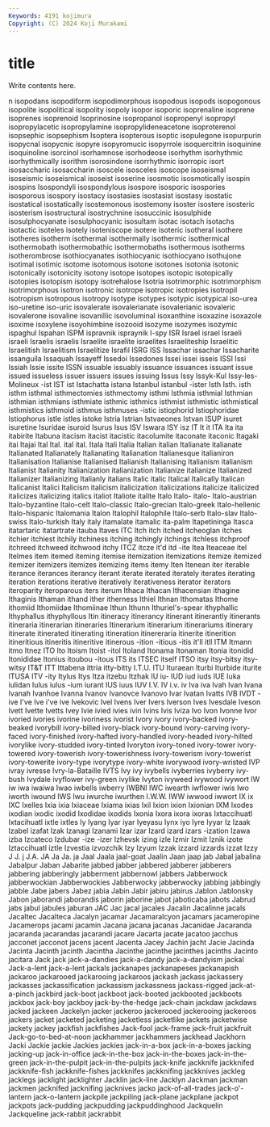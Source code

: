 ```yaml
---
Keywords: 4191 kojimura
Copyright: (C) 2024 Koji Murakami
---
```


# title

Write contents here.



n isopodans isopodiform isopodimorphous isopodous isopods isopogonous
isopolite isopolitical isopolity isopoly isopor isoporic isoprenaline isoprene isoprenes isoprenoid
Isoprinosine isopropanol isopropenyl isopropyl isopropylacetic isopropylamine isopropylideneacetone isoproterenol isopsephic isopsephism
Isoptera isopterous isoptic isopulegone isopurpurin isopycnal isopycnic isopyre isopyromucic isopyrrole
isoquercitrin isoquinine isoquinoline isorcinol isorhamnose isorhodeose isorhythm isorhythmic isorhythmically isorithm
isorosindone isorrhythmic isorropic isort isosaccharic isosaccharin isoscele isosceles isoscope isoseismal
isoseismic isoseismical isoseist isoserine isosmotic isosmotically isospin isospins Isospondyli isospondylous
isospore isosporic isospories isosporous isospory isostacy isostasies isostasist isostasy isostatic
isostatical isostatically isostemonous isostemony isoster isostere isosteric isosterism isostructural isostrychnine
isosuccinic isosulphide isosulphocyanate isosulphocyanic isosultam isotac isotach isotachs isotactic isoteles
isotely isoteniscope isotere isoteric isotheral isothere isotheres isotherm isothermal isothermally
isothermic isothermical isothermobath isothermobathic isothermobaths isothermous isotherms isotherombrose isothiocyanates isothiocyanic
isothiocyano isothujone isotimal isotimic isotome isotomous isotone isotones isotonia isotonic
isotonically isotonicity isotony isotope isotopes isotopic isotopically isotopies isotopism isotopy
isotrehalose Isotria isotrimorphic isotrimorphism isotrimorphous isotron isotronic isotrope isotropic isotropies
isotropil isotropism isotropous isotropy isotype isotypes isotypic isotypical iso-urea iso-uretine
iso-uric isovalerate isovalerianate isovalerianic isovaleric isovalerone isovaline isovanillic isovoluminal isoxanthine
isoxazine isoxazole isoxime isoxylene isoyohimbine isozooid isozyme isozymes isozymic ispaghul
Ispahan ISPM ispravnik ispraynik I-spy ISR Israel israel Israeli israeli
Israelis israelis Israelite israelite israelites Israeliteship Israelitic Israelitish Israelitism Israelitize
Israfil ISRG ISS Issachar issachar Issacharite issanguila Issaquah Issayeff Issedoi
Issedones Issei issei isseis ISSI Issi Issiah Issie issite ISSN
issuable issuably issuance issuances issuant issue issued issueless issuer issuers
issues issuing Issus Issy Issyk-Kul Issy-les-Molineux -ist IST ist Istachatta
istana Istanbul istanbul -ister Isth Isth. isth isthm isthmal isthmectomies
isthmectomy isthmi Isthmia isthmial Isthmian isthmian isthmians isthmiate isthmic isthmics
isthmist isthmistic isthmistical isthmistics isthmoid isthmus isthmuses -istic istiophorid Istiophoridae
Istiophorus istle istles istoke Istria Istrian Istvaeones Istvan ISUP isuret
isuretine Isuridae isuroid Isurus Isus ISV Iswara ISY isz IT
It it ITA Ita ita itabirite Itabuna itacism itacist itacistic
itacolumite itaconate itaconic Itagaki itai Itajai Ital Ital. ital ital.
Itala Itali Italia Italian italian Italianate italianate Italianated Italianately Italianating
Italianation Italianesque italianiron Italianisation Italianise Italianised Italianish Italianising Italianism italianism
Italianist Italianity Italianization italianization Italianize italianize Italianized Italianizer Italianizing Italianly
italians Italic italic Italical Italically Italican Italicanist Italici Italicism italicism
italicization italicizations italicize italicized italicizes italicizing italics italiot Italiote italite
Italo Italo- italo- Italo-austrian Italo-byzantine Italo-celt Italo-classic Italo-grecian Italo-greek Italo-hellenic
Italo-hispanic Italomania Italon Italophil Italophile Italo-serb Italo-slav Italo-swiss Italo-turkish Italy
italy itamalate itamalic ita-palm Itapetininga Itasca itatartaric itatartrate itauba Itaves
ITC Itch itch itched itcheoglan itches itchier itchiest itchily itchiness
itching itchingly itchings itchless itchproof itchreed itchweed itchwood itchy ITCZ
itcze it'd itd -ite Itea Iteaceae itel Itelmes item itemed
iteming itemise itemization itemizations itemize itemized itemizer itemizers itemizes itemizing
items itemy Iten Itenean iter iterable iterance iterances iterancy iterant
iterate iterated iterately iterates iterating iteration iterations iterative iteratively iterativeness
iterator iterators iteroparity iteroparous iters iterum Ithaca Ithacan Ithacensian ithagine
Ithaginis Ithaman ithand ither itherness Ithiel Ithnan Ithomatas Ithome ithomiid
Ithomiidae Ithomiinae Ithun Ithunn Ithuriel's-spear ithyphallic Ithyphallus ithyphyllous Itin itineracy
itinerancy itinerant itinerantly itinerants itineraria itinerarian itineraries Itinerarium itinerarium itinerariums
itinerary itinerate itinerated itinerating itineration itinereraria itinerite itinerition itineritious itineritis
itineritive itinerous -ition -itious -itis it'll itll ITM Itmann itmo
Itnez ITO Ito Itoism Itoist -itol Itoland Itonama Itonaman Itonia
itonidid Itonididae Itonius itoubou -itous ITS its ITSEC itself ITSO
itsy itsy-bitsy itsy-witsy IT&T ITT Ittabena ittria itty-bitty I.T.U. ITU
Ituraean Iturbi Iturbide iturite ITUSA ITV -ity Itylus Itys Itza
itzebu Itzhak IU iu- IUD iud iuds IUE Iuka iulidan
Iulus iulus -ium iurant IUS iuus IUV I.V. IV i.v.
iv Iva iva Ivah Ivan Ivana Ivanah Ivanhoe Ivanna Ivanov
Ivanovce Ivanovo Ivar Ivatan Ivatts IVB IVDT -ive I've Ive
i've ive Ivekovic Ivel Ivens Iver Ivers Iverson Ives Ivesdale
Iveson Ivett Ivette Ivetts Ivey Ivie ivied ivies ivin Ivins
Ivis Iviza Ivo Ivon Ivonne Ivor ivoried ivories ivorine ivoriness
ivorist Ivory ivory ivory-backed ivory-beaked ivorybill ivory-billed ivory-black ivory-bound ivory-carving
ivory-faced ivory-finished ivory-hafted ivory-handled ivory-headed ivory-hilted ivorylike ivory-studded ivory-tinted Ivoryton
ivory-toned ivory-tower ivory-towered ivory-towerish ivory-towerishness ivory-towerism ivory-towerist ivory-towerite ivory-type ivorytype
ivory-white ivorywood ivory-wristed IVP ivray ivresse Ivry-la-Bataille IVTS Ivy ivy
ivybells ivyberries ivyberry ivy-bush Ivydale ivyflower ivy-green ivylike Ivyton ivyweed
ivywood ivywort IW iw iwa iwaiwa Iwao iwbells iwberry IWBNI
IWC iwearth iwflower iwis Iwo iworth iwound IWS Iwu iwurche
iwurthen I.W.W. IWW iwwood iwwort IX ix IXC Ixelles Ixia
ixia Ixiaceae Ixiama ixias Ixil Ixion ixion Ixionian IXM Ixodes
ixodian ixodic ixodid Ixodidae ixodids Ixonia Ixora ixora ixoras Ixtaccihuatl
Ixtacihuatl ixtle ixtles Iy Iyang Iyar iyar Iyeyasu Iynx iyo
Iyre Iyyar Iz Izaak Izabel izafat Izak Izanagi Izanami Izar
izar Izard izard izars -ization Izawa izba Izcateco Izdubar -ize
-izer Izhevsk izing izle Izmir Izmit Iznik izote Iztaccihuatl iztle
Izvestia izvozchik Izy Izyum Izzak izzard izzards izzat Izzy J
J. j J.A. JA Ja Ja. ja Jaal Jaala jaal-goat
Jaalin Jaan jaap jab Jabal jabalina Jabalpur Jaban Jabarite jabbed
jabber jabbered jabberer jabberers jabbering jabberingly jabberment jabbernowl jabbers Jabberwock
jabberwockian Jabberwockies Jabberwocky jabberwocky jabbing jabbingly jabble Jabe jabers Jabez
jabia Jabin Jabir jabiru jabirus Jablon Jablonsky Jabon jaborandi jaborandis
jaborin jaborine jabot jaboticaba jabots Jabrud jabs jabul jabules jaburan
JAC Jac jacal jacales Jacalin Jacalinne jacals Jacaltec Jacalteca Jacalyn
jacamar Jacamaralcyon jacamars jacameropine Jacamerops jacami jacamin Jacana jacana jacanas
Jacanidae Jacaranda jacaranda jacarandas jacarandi jacare Jacarta jacate jacatoo jacchus
jacconet jacconot jacens jacent Jacenta Jacey Jachin jacht Jacie Jacinda
Jacinta Jacinth jacinth Jacintha Jacinthe jacinthe jacinthes jacinths Jacinto jacitara
Jack jack jack-a-dandies jack-a-dandy jack-a-dandyism jackal Jack-a-lent jack-a-lent jackals jackanapes
jackanapeses jackanapish jackaroo jackarooed jackarooing jackaroos jackash jackass jackassery jackasses
jackassification jackassism jackassness jackass-rigged jack-at-a-pinch jackbird jack-boot jackboot jack-booted jackbooted
jackboots jackbox jack-boy jackboy jack-by-the-hedge jack-chain jackdaw jackdaws jacked jackeen
Jackelyn jacker jackeroo jackerooed jackerooing jackeroos jackers jacket jacketed jacketing
jacketless jacketlike jackets jacketwise jackety jackey jackfish jackfishes Jack-fool jack-frame
jack-fruit jackfruit Jack-go-to-bed-at-noon jackhammer jackhammers jackhead Jackhorn Jacki Jackie jackie
Jackies jackies jack-in-a-box jack-in-a-boxes jacking jacking-up jack-in-office jack-in-the-box jack-in-the-boxes jack-in-the-green
jack-in-the-pulpit jack-in-the-pulpits jack-knife jackknife jackknifed jackknife-fish jackknife-fishes jackknifes jackknifing jackknives
jackleg jacklegs jacklight jacklighter Jacklin jack-line Jacklyn Jackman jackman jackmen
jacknifed jacknifing jacknives jacko jack-of-all-trades jack-o'-lantern jack-o-lantern jackpile jackpiling jack-plane
jackplane jackpot jackpots jack-pudding jackpudding jackpuddinghood Jackquelin Jackqueline jack-rabbit jackrabbit
